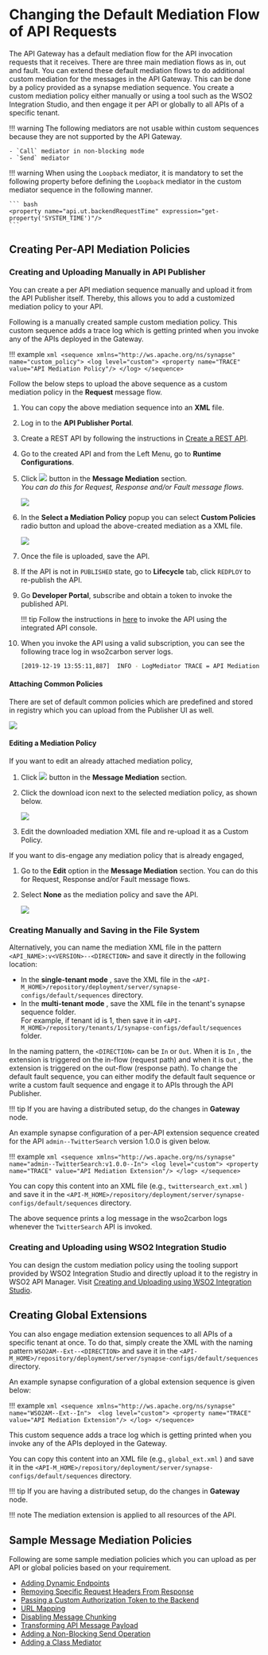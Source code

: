 # Changing the Default Mediation Flow of API Requests

The API Gateway has a default mediation flow for the API invocation requests that it receives. There are three main mediation
flows as in, out and fault. You can extend these default mediation flows to do additional custom mediation for the messages in the API Gateway. This can be done by a policy provided as a synapse mediation sequence. You create a custom mediation policy either manually or using a tool such as the WSO2 Integration Studio, and then engage it per API or globally to all APIs of a specific tenant. 

!!! warning
    The following mediators are not usable within custom sequences because they are not supported by the API Gateway.

    - `Call` mediator in non-blocking mode
    - `Send` mediator

!!! warning
    When using the `Loopback` mediator, it is mandatory to set the following property before defining the `Loopback`
    mediator in the custom mediator sequence in the following manner.

    ``` bash
    <property name="api.ut.backendRequestTime" expression="get-property('SYSTEM_TIME')"/>
    ```

## Creating Per-API Mediation Policies

### Creating and Uploading Manually in API Publisher

You can create a per API mediation sequence manually and upload it from the API Publisher itself. Thereby, this allows 
you to add a customized mediation policy to your API. 

Following is a manually created sample custom mediation policy. This custom sequence adds a trace log which is getting printed when you invoke any of the APIs deployed in the Gateway.

!!! example
    ```xml
    <sequence xmlns="http://ws.apache.org/ns/synapse" name="custom_policy">
      <log level="custom">
        <property name="TRACE" value="API Mediation Policy"/>
      </log>
    </sequence>
    ```

Follow the below steps to upload the above sequence as a custom mediation policy in the **Request** message flow.

1. You can copy the above mediation sequence into an **XML** file.
2.  Log in to the **API Publisher Portal**.
3.  Create a REST API by following the instructions in [Create a REST API]({{base_path}}/learn/design-api/create-api/create-a-rest-api/).
4.  Go to the created API and from the Left Menu, go to **Runtime Configurations**.
5.  Click [![]({{base_path}}/assets/img/learn/api-gateway/message-mediation/edit-button.png)]({{base_path}}/assets/img/learn/api-gateway/message-mediation/edit-button.png) button in the **Message Mediation** section.  
*You can do this for Request, Response and/or Fault message flows.*     
  
    [![]({{base_path}}/assets/img/learn/api-gateway/message-mediation/edit-mediation.png)]({{base_path}}/assets/img/learn/api-gateway/message-mediation/edit-mediation.png)  

6.  In the **Select a Mediation Policy** popup you can select **Custom Policies** radio button and upload the above-created mediation as a XML file.  

    [![]({{base_path}}/assets/img/learn/api-gateway/message-mediation/upload-mediation.png)]({{base_path}}/assets/img/learn/api-gateway/message-mediation/upload-mediation.png)

7.  Once the file is uploaded, save the API.

9.  If the API is not in `PUBLISHED` state, go to **Lifecycle** tab, click `REDPLOY` to re-publish the API. 

10. Go **Developer Portal**, subscribe and obtain a token to invoke the published API. 

    !!! tip
        Follow the instructions in [here]({{base_path}}/learn/consume-api/invoke-apis/invoke-apis-using-tools/invoke-an-api-using-the-integrated-api-console/) to invoke the API using the integrated API console. 

8.  When you invoke the API using a valid subscription, you can see the following trace log in wso2carbon server logs.

    ```bash
    [2019-12-19 13:55:11,887]  INFO - LogMediator TRACE = API Mediation Policy
    ```

#### Attaching Common Policies

There are set of default common policies which are predefined and stored in registry which you can upload from the 
Publisher UI as well.

[![]({{base_path}}/assets/img/learn/api-gateway/message-mediation/common-policies.png)]({{base_path}}/assets/img/learn/api-gateway/message-mediation/common-policies.png)

#### Editing a Mediation Policy

If you want to edit an already attached mediation policy,

1.  Click [![]({{base_path}}/assets/img/learn/api-gateway/message-mediation/edit-button.png)]({{base_path}}/assets/img/learn/api-gateway/message-mediation/edit-button.png) button in the **Message Mediation** section. 

2.  Click the download icon next to the selected mediation policy, as shown below.  

    [![]({{base_path}}/assets/img/learn/api-gateway/message-mediation/download-and-edit-mediation.png)]({{base_path}}/assets/img/learn/api-gateway/message-mediation/download-and-edit-mediation.png)
    
2.  Edit the downloaded mediation XML file and re-upload it as a Custom Policy.

If you want to dis-engage any mediation policy that is already engaged,

1.  Go to the **Edit** option in the **Message Mediation** section.
You can do this for Request, Response and/or Fault message flows.

2.  Select **None** as the mediation policy and save the API.

    [![]({{base_path}}/assets/img/learn/api-gateway/message-mediation/non-mediation.png)]({{base_path}}/assets/img/learn/api-gateway/message-mediation/non-mediation.png)

### Creating Manually and Saving in the File System

Alternatively, you can name the mediation XML file in the pattern `<API_NAME>:v<VERSION>--<DIRECTION>` and save it directly in the following location:

-   In the **single-tenant mode** , save the XML file in the `<API-M_HOME>/repository/deployment/server/synapse-configs/default/sequences` directory.
-   In the **multi-tenant mode** , save the XML file in the tenant's synapse sequence folder.   
For example, if tenant id is 1, then save it in `<API-M_HOME>/repository/tenants/1/synapse-configs/default/sequences` folder.

In the naming pattern, the `<DIRECTION>` can be `In` or `Out`. When it is `In` , the extension is triggered on the in-flow (request path) and when it is `Out` , the extension is triggered on the out-flow (response path). To change the default fault sequence, you can either modify the default fault sequence or write a custom fault sequence and engage it to APIs through the API Publisher.

!!! tip
    If you are having a distributed setup, do the changes in **Gateway** node.

An example synapse configuration of a per-API extension sequence created for the API `admin--TwitterSearch` version 1.0.0 is given below.

!!! example
    ``` xml
    <sequence xmlns="http://ws.apache.org/ns/synapse" name="admin--TwitterSearch:v1.0.0--In">
      <log level="custom">
        <property name="TRACE" value="API Mediation Extension"/>
      </log>
    </sequence>
    ```

You can copy this content into an XML file (e.g., `twittersearch_ext.xml` ) and save it in the `<API-M_HOME>/repository/deployment/server/synapse-configs/default/sequences` directory.

The above sequence prints a log message in the wso2carbon logs whenever the `TwitterSearch` API is invoked.

### Creating and Uploading using WSO2 Integration Studio

You can design the custom mediation policy using the tooling support provided by WSO2 Integration Studio and directly upload it
to the registry in WSO2 API Manager. Visit [Creating and Uploading using WSO2 Integration Studio]({{base_path}}/learn/api-gateway/message-mediation/creating-and-uploading-using-integration-studio).

## Creating Global Extensions

You can also engage mediation extension sequences to all APIs of a specific tenant at once. To do that, simply create the XML with the naming pattern `WSO2AM--Ext--<DIRECTION>` and save it in the `<API-M_HOME>/repository/deployment/server/synapse-configs/default/sequences` directory.

An example synapse configuration of a global extension sequence is given below:

!!! example
    ``` xml
    <sequence xmlns="http://ws.apache.org/ns/synapse" name="WSO2AM--Ext--In"> 
      <log level="custom">
        <property name="TRACE" value="API Mediation Extension"/>
      </log>
    </sequence>
    ```

This custom sequence adds a trace log which is getting printed when you invoke any of the APIs deployed in the Gateway.

You can copy this content into an XML file (e.g., `global_ext.xml` ) and save it in the `<API-M_HOME>/repository/deployment/server/synapse-configs/default/sequences` directory.

!!! tip
    If you are having a distributed setup, do the changes in **Gateway** node.

!!! note
    The mediation extension is applied to all resources of the API.

## Sample Message Mediation Policies

Following are some sample mediation policies which you can upload as per API or global policies based on your requirement.

-   [Adding Dynamic Endpoints]({{base_path}}/learn/api-gateway/message-mediation/adding-dynamic-endpoints)
-   [Removing Specific Request Headers From Response]({{base_path}}/learn/api-gateway/message-mediation/removing-specific-request-headers-from-response)
-   [Passing a Custom Authorization Token to the Backend]({{base_path}}/learn/api-gateway/message-mediation/passing-a-custom-authorization-token-to-the-backend)
-   [URL Mapping]({{base_path}}/learn/api-gateway/message-mediation/mapping-the-parameters-of-your-backend-urls-with-the-api-publisher-urls)
-   [Disabling Message Chunking]({{base_path}}/learn/api-gateway/message-mediation/disabling-message-chunking)
-   [Transforming API Message Payload]({{base_path}}/learn/api-gateway/message-mediation/transforming-api-message-payload)
-   [Adding a Non-Blocking Send Operation]({{base_path}}/learn/api-gateway/message-mediation/adding-a-non-blocking-send-operation)
-   [Adding a Class Mediator]({{base_path}}/learn/api-gateway/message-mediation/adding-a-class-mediator)
